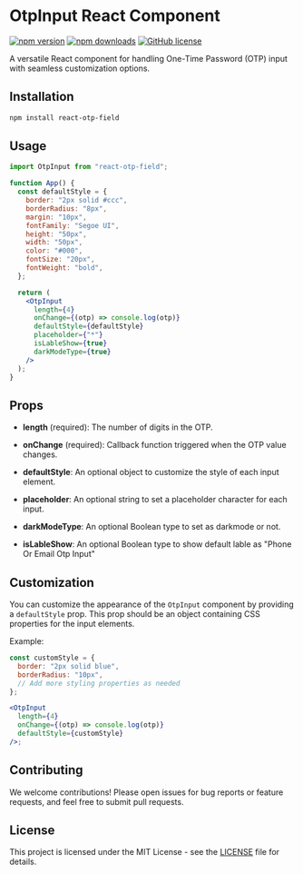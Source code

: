 # OtpInput React Component

[![npm version](https://img.shields.io/npm/v/@saurabhdixit93/react-otp-field)](https://www.npmjs.com/package/react-otp-filed)
[![npm downloads](https://img.shields.io/npm/dm/@saurabhdixit93/react-otp-field)](https://www.npmjs.com/package/react-otp-filed)
[![GitHub license](https://img.shields.io/github/license/saurabhdixit93/React_OTP-Input-Box)](https://github.com/saurabhdixit93/React_OTP-Input-Box/blob/main/LICENSE)

A versatile React component for handling One-Time Password (OTP) input with seamless customization options.

## Installation

```bash
npm install react-otp-field
```

## Usage

```jsx
import OtpInput from "react-otp-field";

function App() {
  const defaultStyle = {
    border: "2px solid #ccc",
    borderRadius: "8px",
    margin: "10px",
    fontFamily: "Segoe UI",
    height: "50px",
    width: "50px",
    color: "#000",
    fontSize: "20px",
    fontWeight: "bold",
  };

  return (
    <OtpInput
      length={4}
      onChange={(otp) => console.log(otp)}
      defaultStyle={defaultStyle}
      placeholder={"*"}
      isLableShow={true}
      darkModeType={true}
    />
  );
}
```

## Props

- **length** (required): The number of digits in the OTP.

- **onChange** (required): Callback function triggered when the OTP value changes.

- **defaultStyle**: An optional object to customize the style of each input element.

- **placeholder**: An optional string to set a placeholder character for each input.

- **darkModeType**: An optional Boolean type to set as darkmode or not.

- **isLableShow**: An optional Boolean type to show default lable as "Phone Or Email Otp Input"

## Customization

You can customize the appearance of the `OtpInput` component by providing a `defaultStyle` prop. This prop should be an object containing CSS properties for the input elements.

Example:

```jsx
const customStyle = {
  border: "2px solid blue",
  borderRadius: "10px",
  // Add more styling properties as needed
};

<OtpInput
  length={4}
  onChange={(otp) => console.log(otp)}
  defaultStyle={customStyle}
/>;
```

## Contributing

We welcome contributions! Please open issues for bug reports or feature requests, and feel free to submit pull requests.

## License

This project is licensed under the MIT License - see the [LICENSE](LICENSE) file for details.
